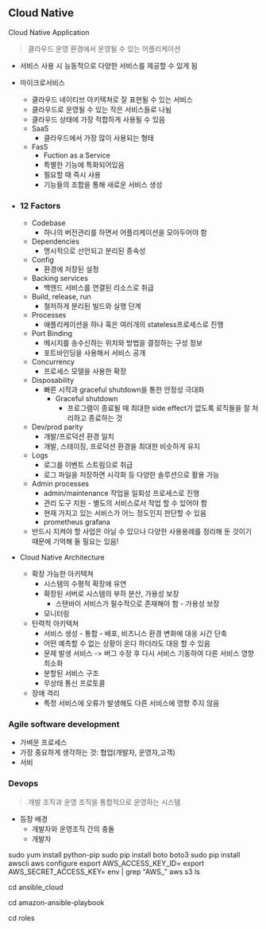 ## Cloud Native

Cloud Native Application

>  클라우드 운영 환경에서 운영될 수 있는 어플리케이션

- 서비스 사용 시 능동적으로 다양한 서비스를 제공할 수 있게 됨
- 마이크로서비스
  - 클라우드 네이티브 아키텍쳐로 잘 표현될 수 있는 서비스
  - 클라우드로 운영될 수 있는 작은 서비스들로 나뉨
  - 클라우드 상태에 가장 적합하게 사용될 수 있음
  - SaaS
    - 클라우드에서 가장 많이 사용되는 형태
  - FasS
    - Fuction as a Service
    - 특별한 기능에 특화되어있음
    - 필요할 때 즉시 사용
    - 기능들의 조합을 통해 새로운 서비스 생성

- ### 12 Factors

  - Codebase
    - 하나의 버전관리를 하면서 어플리케이션을 모아두어야 함
  - Dependencies
    - 명시적으로 선언되고 분리된 종속성
  - Config
    - 환경에 저장된 설정
  - Backing services
    - 백엔드 서비스를 연결된 리소스로 취급
  - Build, release, run
    - 철저하게 분리된 빌드와 실행 단계
  - Processes
    - 애플리케이션을 하나 혹은 여러개의 stateless프로세스로 진행
  - Port Binding
    - 메시지를 송수신하는 위치와 방법을 결정하는 구성 정보
    - 포트바인딩을 사용해서 서비스 공개
  - Concurrency
    - 프로세스 모델을 사용한 확장
  - Disposability
    - 빠른 시작과 graceful shutdown을 통한 안정성 극대화
      - Graceful shutdown
        - 프로그램이 종료될 때 최대한 side effect가 없도록 로직들을 잘 처리하고 종료하는 것
  - Dev/prod parity
    - 개발/프로덕션 환경 일치
    - 개발, 스테이징, 프로덕션 환경을 최대한 비슷하게 유지
  - Logs
    - 로그를 이벤트 스트림으로 취급
    - 로그 파일을 저장하면 시각화 등 다양한 솔루션으로 활용 가능
  - Admin processes
    - admin/maintenance 작업을 일회성 프로세스로 진행
    - 관리 도구 지원 - 별도의 서비스로서 작업 할 수 있어야 함
    - 현재 가지고 있는 서비스가 어느 정도인지 판단할 수 있음
    - prometheus grafana
  - 반드시 지켜야 할 사업은 아닐 수 있으나 다양한 사용용례를 정리해 둔 것이기 때문에 기억해 둘 필요는 있음!

- Cloud Native Architecture

  - 확장 가능한 아키텍쳐
    - 시스템의 수평적 확장에 유연
    - 확장된 서버로 시스템의 부하 분산, 가용성 보장 
      - 스탠바이 서비스가 필수적으로 존재해야 함 - 가용성 보장
    - 모니터링
  - 탄력적 아키텍쳐
    - 서비스 생성 - 통합 - 배포, 비즈니스 환경 변화에 대응 시간 단축
    - 어떤 예측할 수 없는 상황이 온다 하더라도 대응 할 수 있음
    - 문제 발생 서비스 -> 버그 수정 후 다시 서비스 기동하여 다른 서비스 영향 최소화
    - 분할된 서비스 구조
    - 무상태 통신 프로토콜
  - 장애 격리
    - 특정 서비스에 오류가 발생해도 다른 서비스에 영향 주지 않음





### Agile software development

- 가벼운 프로세스
- 가장 중요하게 생각하는 것: 협업(개발자, 운영자,고객)
- 서비

### Devops

> 개발 조직과 운영 조직을 통합적으로 운영하는 시스템

- 등장 배경
  - 개발자와 운영조직 간의 충돌
  - 개발자







sudo yum install python-pip
sudo pip install boto boto3
sudo pip install awscli
aws configure
export AWS_ACCESS_KEY_ID=
export AWS_SECRET_ACCESS_KEY=
env | grep "AWS_"
aws s3 ls





cd ansible_cloud

cd amazon-ansible-playbook

cd roles